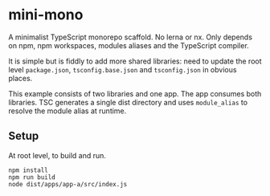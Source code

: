 # mini-mono

A minimalist TypeScript monorepo scaffold. No lerna or nx. Only depends on npm, npm workspaces, modules aliases and the TypeScript compiler.

It is simple but is fiddly to add more shared libraries: need to update the root level `package.json`, `tsconfig.base.json` and `tsconfig.json` in obvious places.

This example consists of two libraries and one app. The app consumes both libraries. TSC generates a single dist directory and uses `module_alias` to resolve the module alias at runtime.

## Setup

At root level, to build and run.

```
npm install
npm run build
node dist/apps/app-a/src/index.js
```


